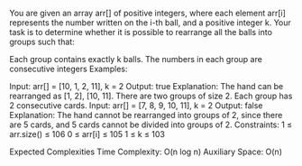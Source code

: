 You are given an array arr[] of positive integers, where each element arr[i] represents the number written on the i-th ball, and a positive integer k.
Your task is to determine whether it is possible to rearrange all the balls into groups such that:


Each group contains exactly k balls.
The numbers in each group are consecutive integers
Examples:

Input: arr[] = [10, 1, 2, 11], k = 2
Output: true
Explanation: The hand can be rearranged as [1, 2], [10, 11]. There are two groups of size 2. Each group has 2 consecutive cards.
Input: arr[] = [7, 8, 9, 10, 11], k = 2
Output: false
Explanation: The hand cannot be rearranged into groups of 2, since there are 5 cards, and 5 cards cannot be divided into groups of 2.
Constraints:
1 ≤ arr.size() ≤ 106
0 ≤ arr[i] ≤ 105
1 ≤ k ≤ 103

Expected Complexities
Time Complexity: O(n log n)
Auxiliary Space: O(n)